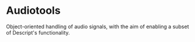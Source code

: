 # Audiotools

Object-oriented handling of audio signals, with the aim of enabling a subset of Descript's functionality.
